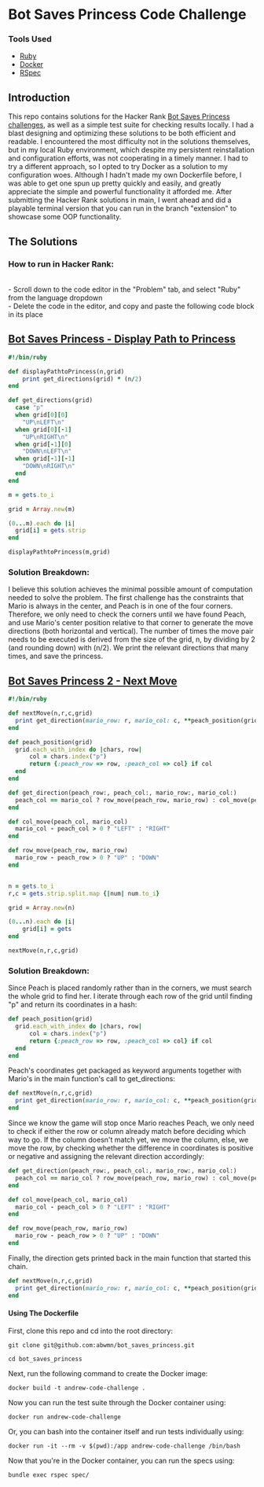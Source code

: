 # Bot Saves Princess Code Challenge

### Tools Used
* [Ruby](https://www.ruby-lang.org/en/)
* [Docker](https://www.docker.com/products/docker-desktop/)
* [RSpec](https://rspec.info/)

## Introduction

This repo contains solutions for the Hacker Rank [Bot Saves Princess](https://www.hackerrank.com/challenges/saveprincess2) [challenges](https://www.hackerrank.com/challenges/saveprincess2), as well as a simple test suite for checking results locally. I had a blast designing and optimizing these solutions to be both efficient and readable. I encountered the most difficulty not in the solutions themselves, but in my local Ruby environment, which despite my persistent reinstallation and configuration efforts, was not cooperating in a timely manner. I had to try a different approach, so I opted to try Docker as a solution to my configuration woes. Although I hadn't made my own Dockerfile before, I was able to get one spun up pretty quickly and easily, and greatly appreciate the simple and powerful functionality it afforded me. After submitting the Hacker Rank solutions in main, I went ahead and did a playable terminal version that you can run in the branch "extension" to showcase some OOP functionality.


## The Solutions
### How to run in Hacker Rank:

  <br/>
  - Scroll down to the code editor in the "Problem" tab, and select "Ruby" from the language dropdown
  <br/>
  - Delete the code in the editor, and copy and paste the following code block in its place</li>

## **[Bot Saves Princess - Display Path to Princess](https://www.hackerrank.com/challenges/saveprincess)**
```ruby
#!/bin/ruby

def displayPathtoPrincess(n,grid)
    print get_directions(grid) * (n/2)
end

def get_directions(grid)
  case "p"
  when grid[0][0]
    "UP\nLEFT\n"
  when grid[0][-1]
    "UP\nRIGHT\n"
  when grid[-1][0]
    "DOWN\nLEFT\n"
  when grid[-1][-1]
    "DOWN\nRIGHT\n"
  end
end

m = gets.to_i

grid = Array.new(m)

(0...m).each do |i|
  grid[i] = gets.strip
end

displayPathtoPrincess(m,grid)
```

### Solution Breakdown:

I believe this solution achieves the minimal possible amount of computation needed to solve the problem. The first challenge has the constraints that Mario is always in the center, and Peach is in one of the four corners. Therefore, we only need to check the corners until we have found Peach, and use Mario's center position relative to that corner to generate the move directions (both horizontal and vertical). The number of times the move pair needs to be executed is derived from the size of the grid, n, by dividing by 2 (and rounding down) with (n/2). We print the relevant directions that many times, and save the princess.


## **[Bot Saves Princess 2 - Next Move](https://www.hackerrank.com/challenges/saveprincess2)**
```ruby
#!/bin/ruby

def nextMove(n,r,c,grid)
  print get_direction(mario_row: r, mario_col: c, **peach_position(grid))
end

def peach_position(grid)
  grid.each_with_index do |chars, row|
      col = chars.index("p")
      return {:peach_row => row, :peach_col => col} if col
  end
end

def get_direction(peach_row:, peach_col:, mario_row:, mario_col:)
  peach_col == mario_col ? row_move(peach_row, mario_row) : col_move(peach_col, mario_col)
end

def col_move(peach_col, mario_col)
  mario_col - peach_col > 0 ? "LEFT" : "RIGHT"
end

def row_move(peach_row, mario_row)
  mario_row - peach_row > 0 ? "UP" : "DOWN"
end


n = gets.to_i
r,c = gets.strip.split.map {|num| num.to_i}

grid = Array.new(n)

(0...n).each do |i|
    grid[i] = gets
end

nextMove(n,r,c,grid)
```

### Solution Breakdown:

Since Peach is placed randomly rather than in the corners, we must search the whole grid to find her. I iterate through each row of the grid until finding "p" and return its coordinates in a hash:

```ruby
def peach_position(grid)
  grid.each_with_index do |chars, row|
      col = chars.index("p")
      return {:peach_row => row, :peach_col => col} if col
  end
end
```
Peach's coordinates get packaged as keyword arguments together with Mario's in the main function's call to get_directions:

```ruby
def nextMove(n,r,c,grid)
  print get_direction(mario_row: r, mario_col: c, **peach_position(grid))
end
```
Since we know the game will stop once Mario reaches Peach, we only need to check if either the row or column already match before deciding which way to go. If the column doesn't match yet, we move the column, else, we move the row, by checking whether the difference in coordinates is positive or negative and assigning the relevant direction accordingly:

```ruby
def get_direction(peach_row:, peach_col:, mario_row:, mario_col:)
  peach_col == mario_col ? row_move(peach_row, mario_row) : col_move(peach_col, mario_col)
end

def col_move(peach_col, mario_col)
  mario_col - peach_col > 0 ? "LEFT" : "RIGHT"
end

def row_move(peach_row, mario_row)
  mario_row - peach_row > 0 ? "UP" : "DOWN"
end
```

Finally, the direction gets printed back in the main function that started this chain.

```ruby
def nextMove(n,r,c,grid)
  print get_direction(mario_row: r, mario_col: c, **peach_position(grid))
end
```

#### Using The Dockerfile

First, clone this repo and cd into the root directory:

`git clone git@github.com:abwmn/bot_saves_princess.git`

`cd bot_saves_princess`

Next, run the following command to create the Docker image:

`docker build -t andrew-code-challenge .`

Now you can run the test suite through the Docker container using:

`docker run andrew-code-challenge`

Or, you can bash into the container itself and run tests individually using:

`docker run -it --rm -v $(pwd):/app andrew-code-challenge /bin/bash`

Now that you're in the Docker container, you can run the specs using:

`bundle exec rspec spec/`
